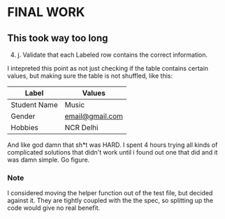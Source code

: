 # FINAL WORK

## This took way too long

4. j. Validate that each Labeled row contains the correct information.

I intepreted this point as not just checking if the table contains certain values, but making sure the table is not shuffled, like this:

| Label| Values |
| ----------- | ----------- |
| Student Name | Music |
| Gender | email@gmail.com |
| Hobbies | NCR Delhi |

And like god damn that sh*t was HARD. I spent 4 hours trying all kinds of complicated solutions that didn't work until i found out one that did and it was damn simple. Go figure.

### Note
I considered moving the helper function out of the test file, but decided against it. They are tightly coupled with the the spec, so splitting up the code would give no real benefit.